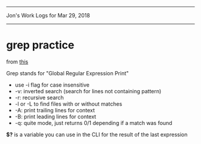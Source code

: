 *****************************************************************

Jon's Work Logs for Mar 29, 2018

*****************************************************************

# grep practice

from [this](http://opensourceforu.com/2012/06/beginners-guide-gnu-grep-basics-regular-expressions/)

Grep stands for "Global Regular Expression Print"

* use -i flag for case insensitive
* -v: inverted search (search for lines not containing pattern)
* -r: recursive search
* -l or -L to find files with or without matches
* -A: print trailing lines for context
* -B: print leading lines for context
* -q: quite mode, just returns 0/1 depending if a match was found

**$?** is a variable you can use in the CLI for the result of the last expression